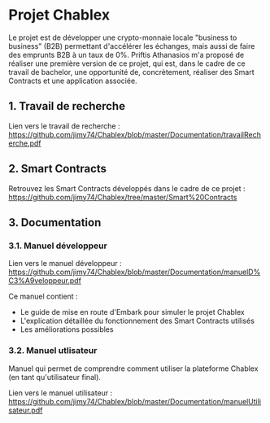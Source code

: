 <h1>Projet Chablex</h1>

Le projet est de développer une crypto-monnaie locale "business to business" (B2B) permettant d'accélérer les échanges, mais aussi de faire des emprunts B2B à un taux de 0%.
Priftis Athanasios m'a proposé de réaliser une première version de ce projet, qui est, dans le cadre de ce travail de bachelor, une opportunité de, concrètement, réaliser des Smart Contracts et une application associée.

<h2>1. Travail de recherche</h2>

Lien vers le travail de recherche :
https://github.com/jimy74/Chablex/blob/master/Documentation/travailRecherche.pdf

<h2>2. Smart Contracts</h2>

Retrouvez les Smart Contracts développés dans le cadre de ce projet : 
https://github.com/jimy74/Chablex/tree/master/Smart%20Contracts

<h2>3. Documentation</h2>

<h3>3.1. Manuel développeur</h3>

Lien vers le manuel développeur : 
https://github.com/jimy74/Chablex/blob/master/Documentation/manuelD%C3%A9veloppeur.pdf

Ce manuel contient :

- Le guide de mise en route d'Embark pour simuler le projet Chablex
- L'explication détaillée du fonctionnement des Smart Contracts utilisés
- Les améliorations possibles 

<h3>3.2. Manuel utlisateur</h3>

Manuel qui permet de comprendre comment utiliser la plateforme Chablex (en tant qu'utilisateur final).

Lien vers le manuel utilisateur : 
https://github.com/jimy74/Chablex/blob/master/Documentation/manuelUtilisateur.pdf
